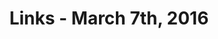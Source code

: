 ---
title: Links - March 7th, 2016
layout: links
category: links
articles:
  - title: "Ethereum: Rise of the World Computer"
    author: Rick Seeger
    source: Silicon Valley Data Science
    url: http://www.svds.com/ethereum-the-rise-of-the-world-computer/
  - title: "We are all a collective brain, so what's new?"
    author: César Hidalgo
    source: MIT PubPub
    url: http://pubpub.media.mit.edu/pub/networked-intelligence
  - title: "War Stories: My Journey From Blindness to Building a Fully Conversational User Interface"
    author: Chris Maury
    source: Backchannel
    url: https://backchannel.com/war-stories-my-journey-from-blindness-to-building-a-fully-conversational-user-interface-5ffb74a74c6d
  - title: "Making America Great Again Is a Local Job"
    author: Derek Thompson
    source: The Atlantic
    note: "\"...divided government makes it impossible for any one person to do much of anything in Washington, and this is a feature, not a bug, of the Constitution.\""
    url: http://www.theatlantic.com/business/archive/2016/03/president-2016-cities-housing/472014/
  - title: Cheap oil is taking shipping routes back to the 1800s
    author: Chris Baraniuk
    source: BBC
    url: http://www.bbc.com/future/story/20160303-cheap-oil-is-taking-shipping-routes-back-to-the-1800s
  - title: (How to Write a (Lisp) Interpreter (in Python))
    author: Peter Norvig
    url: http://norvig.com/lispy.html
  - title: "Mr. Fart’s Favorite Colors"
    author: Blake Ross
    source: Medium
    url: https://medium.com/@blakeross/mr-fart-s-favorite-colors-3177a406c775
    note: "A.K.A., a programmer's view of security."
---